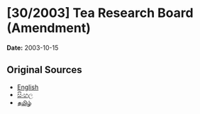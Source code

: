 # [30/2003] Tea Research Board (Amendment)

**Date:** 2003-10-15

## Original Sources

- [English](https://documents.gov.lk/view/acts/2003/10/30-2003_E.pdf)
- [සිංහල](https://documents.gov.lk/view/acts/2003/10/30-2003_S.pdf)
- [தமிழ்](https://documents.gov.lk/view/acts/2003/10/30-2003_T.pdf)
